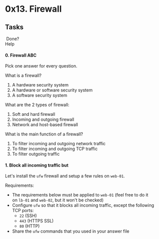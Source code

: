 0x13. Firewall
==============

Tasks
-----

 Done?\
Help

#### 0\. Firewall ABC

Pick one answer for every question.

What is a firewall?

1.  A hardware security system
2.  A hardware or software security system
3.  A software security system

What are the 2 types of firewall:

1.  Soft and hard firewall
2.  Incoming and outgoing firewall
3.  Network and host-based firewall

What is the main function of a firewall?

1.  To filter incoming and outgoing network traffic
2.  To filter incoming and outgoing TCP traffic
3.  To filter outgoing traffic

#### 1\. Block all incoming traffic but

Let's install the `ufw` firewall and setup a few rules on `web-01`.

Requirements:

-   The requirements below must be applied to `web-01` (feel free to do it on `lb-01` and `web-02`, but it won't be checked)
-   Configure `ufw` so that it blocks all incoming traffic, except the following TCP ports:
    -   `22` (SSH)
    -   `443` (HTTPS SSL)
    -   `80` (HTTP)
-   Share the `ufw` commands that you used in your answer file

